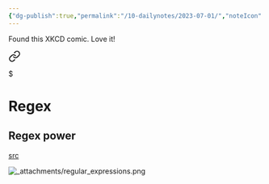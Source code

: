 ```yaml
---
{"dg-publish":true,"permalink":"/10-dailynotes/2023-07-01/","noteIcon":"2","created":"","updated":""}
---
```



Found this XKCD comic. Love it!


<div class="transclusion internal-embed is-loaded"><a class="markdown-embed-link" href="/regex/#regex-power" aria-label="Open link"><svg xmlns="http://www.w3.org/2000/svg" width="24" height="24" viewBox="0 0 24 24" fill="none" stroke="currentColor" stroke-width="2" stroke-linecap="round" stroke-linejoin="round" class="svg-icon lucide-link"><path d="M10 13a5 5 0 0 0 7.54.54l3-3a5 5 0 0 0-7.07-7.07l-1.72 1.71"></path><path d="M14 11a5 5 0 0 0-7.54-.54l-3 3a5 5 0 0 0 7.07 7.07l1.71-1.71"></path></svg></a><div class="markdown-embed">

$<div class="markdown-embed-title">

# Regex

</div>


## Regex power

[src](https://xkcd.com/208/)

![_attachments/regular_expressions.png](/img/user/_attachments/regular_expressions.png)


</div></div>
